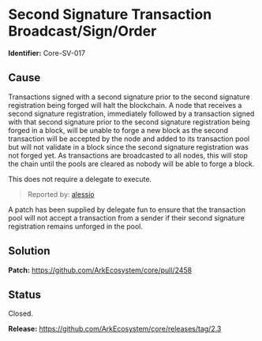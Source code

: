 # Second Signature Transaction Broadcast/Sign/Order 
**Identifier:** Core-SV-017

## Cause
Transactions signed with a second signature prior to the second signature registration being forged will halt the blockchain. A node that receives a second signature registration, immediately followed by a transaction signed with that second signature prior to the second signature registration being forged in a block, will be unable to forge a new block as the second transaction will be accepted by the node and added to its transaction pool but will not validate in a block since the second signature registration was not forged yet. As transactions are broadcasted to all nodes, this will stop the chain until the pools are cleared as nobody will be able to forge a block.

This does not require a delegate to execute.

>Reported by: [alessio](https://github.com/alessiodf)

A patch has been supplied by delegate fun to ensure that the transaction pool will not accept a transaction from a sender if their second signature registration remains unforged in the pool.

## Solution

**Patch:** https://github.com/ArkEcosystem/core/pull/2458

## Status
Closed.

**Release:** https://github.com/ArkEcosystem/core/releases/tag/2.3
